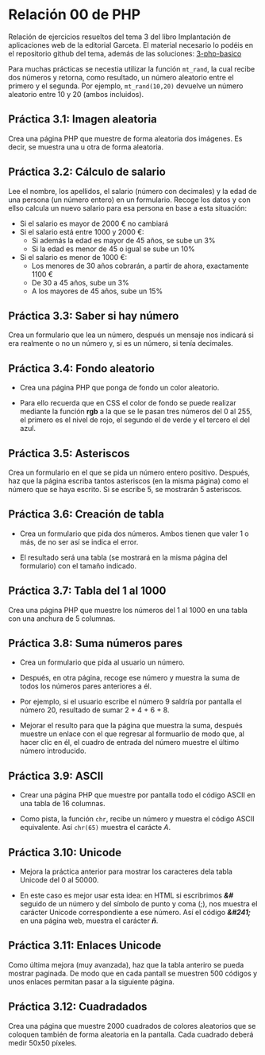 # Relación 00 de PHP

Relación de ejercicios resueltos del tema 3 del libro Implantación de aplicaciones web de la editorial Garceta. El material necesario lo podéis en el repositorio github del tema, además de las soluciones: [3-php-basico](https://github.com/jorgesancheznet/libro-iaw/tree/master/3-php-basico)

Para muchas prácticas se necestia utilizar la función ```mt_rand```, la cual recibe dos números y retorna, como resultado, un número aleatorio entre el primero y el segunda. Por ejemplo, ```mt_rand(10,20)``` devuelve un número aleatorio entre 10 y 20 (ambos incluidos).

## **Práctica 3.1:** Imagen aleatoria

Crea una página PHP que muestre de forma aleatoria dos imágenes. Es decir, se muestra  una u otra de forma aleatoria.

## **Práctica 3.2:** Cálculo de salario

Lee el nombre, los apellidos, el salario (número con decimales) y la edad de una persona (un número entero) en un formulario.
Recoge los datos y con ellso calcula un nuevo salario para esa persona en base a esta situación:
  - Si el salario es mayor de 2000 € no cambiará
  - Si el salario está entre 1000 y 2000 €:
    - Si además la edad es mayor de 45 años, se sube un 3%
    - Si la edad es menor de 45 o igual se sube un 10%
  - Si el salario es menor de 1000 €:
    - Los menores de 30 años cobrarán, a partir de ahora, exactamente 1100 €
    - De 30 a 45 años, sube un 3%
    - A los mayores de 45 años, sube un 15%

## **Práctica 3.3:** Saber si hay número

Crea un formulario que lea un número, después un mensaje nos indicará si era realmente o no un número y, si es un número, si tenía decimales.

## **Práctica 3.4:** Fondo aleatorio

- Crea una página PHP que ponga de fondo un color aleatorio.

- Para ello recuerda que en CSS el color de fondo se puede realizar mediante la función **rgb** a la que se le pasan tres números del 0 al 255, el primero es el nivel de rojo, el segundo el de verde y el tercero el del azul.

## **Práctica 3.5:** Asteriscos

Crea un formulario en el que se pida un número entero positivo. Después, haz que la página escriba tantos asteriscos (en la misma página) como el número que se haya escrito. Si se escribe 5, se mostrarán 5 asteriscos.

## **Práctica 3.6:** Creación de tabla

- Crea un formulario que pida dos números. Ambos tienen que valer 1 o más, de no ser así se indica el error.

- El resultado será una tabla (se mostrará en la misma página del formulario) con el tamaño indicado.

## **Práctica 3.7:** Tabla del 1 al 1000

Crea una página PHP que muestre los números del 1 al 1000 en una tabla con una anchura de 5 columnas.

## **Práctica 3.8:** Suma números pares

- Crea un formulario que pida al usuario un número.

- Después, en otra página, recoge ese número y muestra la suma de todos los números pares anteriores a él.

- Por ejemplo, si el usuario escribe el número 9 saldría por pantalla el número 20, resultado de sumar 2 + 4 + 6 + 8.

- Mejorar el resulto para que la página que muestra la suma, después muestre un enlace con el que regresar al formuarlio de modo que, al hacer clic en él, el cuadro de entrada del número muestre el último número introducido.

## **Práctica 3.9:** ASCII

- Crear una página PHP que muestre por pantalla todo el código ASCII en una tabla de 16 columnas.

- Como pista, la función ```chr```, recibe un número y muestra el código ASCII equivalente. Así ```chr(65)``` muestra el carácte *A*.

## **Práctica 3.10:** Unicode

- Mejora la práctica anterior para mostrar los caracteres dela tabla Unicode del 0 al 50000.

- En este caso es mejor usar esta idea: en HTML si escribrimos ***&#*** seguido de un número y del símbolo de punto y coma (;), nos muestra el carácter Unicode correspondiente a ese número. Así el código ***&\#241;*** en una página web, muestra el carácter ***ñ***.

## **Práctica 3.11:** Enlaces Unicode

Como última mejora (muy avanzada), haz que la tabla anteriro se pueda mostrar paginada. De modo que en cada pantall se muestren 500 códigos y unos enlaces permitan pasar a la siguiente página.

## **Práctica 3.12:** Cuadradados

Crea una página que muestre 2000 cuadrados de colores aleatorios que se coloquen también de forma aleatoria en la pantalla. Cada cuadrado deberá medir 50x50 píxeles.
